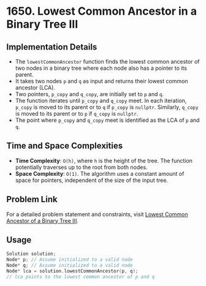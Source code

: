 # 1650. Lowest Common Ancestor in a Binary Tree III

## Implementation Details
- The `lowestCommonAncestor` function finds the lowest common ancestor of two nodes in a binary tree where each node also has a pointer to its parent.
- It takes two nodes `p` and `q` as input and returns their lowest common ancestor (LCA).
- Two pointers, `p_copy` and `q_copy`, are initially set to `p` and `q`.
- The function iterates until `p_copy` and `q_copy` meet. In each iteration, `p_copy` is moved to its parent or to `q` if `p_copy` is `nullptr`. Similarly, `q_copy` is moved to its parent or to `p` if `q_copy` is `nullptr`.
- The point where `p_copy` and `q_copy` meet is identified as the LCA of `p` and `q`.

## Time and Space Complexities
- **Time Complexity**: `O(h)`, where `h` is the height of the tree. The function potentially traverses up to the root from both nodes.
- **Space Complexity**: `O(1)`. The algorithm uses a constant amount of space for pointers, independent of the size of the input tree.

## Problem Link
For a detailed problem statement and constraints, visit [Lowest Common Ancestor of a Binary Tree III](https://leetcode.com/problems/lowest-common-ancestor-of-a-binary-tree-iii/).

## Usage
```cpp
Solution solution;
Node* p; // Assume initialized to a valid node
Node* q; // Assume initialized to a valid node
Node* lca = solution.lowestCommonAncestor(p, q);
// lca points to the lowest common ancestor of p and q
